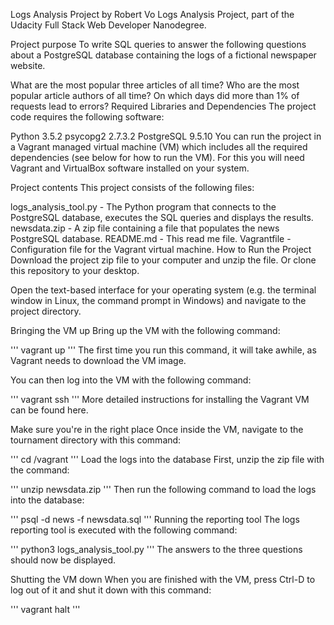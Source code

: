 Logs Analysis Project
by Robert Vo
Logs Analysis Project, part of the Udacity Full Stack Web Developer Nanodegree.

Project purpose
To write SQL queries to answer the following questions about a PostgreSQL database containing the logs of a fictional newspaper website.

What are the most popular three articles of all time?
Who are the most popular article authors of all time?
On which days did more than 1% of requests lead to errors?
Required Libraries and Dependencies
The project code requires the following software:

Python 3.5.2
psycopg2 2.7.3.2
PostgreSQL 9.5.10
You can run the project in a Vagrant managed virtual machine (VM) which includes all the required dependencies (see below for how to run the VM). For this you will need Vagrant and VirtualBox software installed on your system.

Project contents
This project consists of the following files:

logs_analysis_tool.py - The Python program that connects to the PostgreSQL database, executes the SQL queries and displays the results.
newsdata.zip - A zip file containing a file that populates the news PostgreSQL database.
README.md - This read me file.
Vagrantfile - Configuration file for the Vagrant virtual machine.
How to Run the Project
Download the project zip file to your computer and unzip the file. Or clone this repository to your desktop.

Open the text-based interface for your operating system (e.g. the terminal window in Linux, the command prompt in Windows) and navigate to the project directory.

Bringing the VM up
Bring up the VM with the following command:

'''
vagrant up
'''
The first time you run this command, it will take awhile, as Vagrant needs to download the VM image.

You can then log into the VM with the following command:

'''
vagrant ssh
'''
More detailed instructions for installing the Vagrant VM can be found here.

Make sure you're in the right place
Once inside the VM, navigate to the tournament directory with this command:

'''
cd /vagrant
'''
Load the logs into the database
First, unzip the zip file with the command:

'''
unzip newsdata.zip
'''
Then run the following command to load the logs into the database:

'''
psql -d news -f newsdata.sql
'''
Running the reporting tool
The logs reporting tool is executed with the following command:

'''
python3 logs_analysis_tool.py
'''
The answers to the three questions should now be displayed.

Shutting the VM down
When you are finished with the VM, press Ctrl-D to log out of it and shut it down with this command:

'''
vagrant halt
'''
